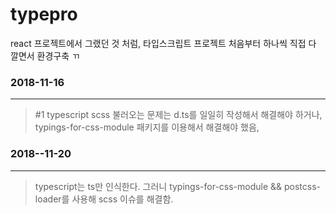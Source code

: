 # typepro
react 프로젝트에서 그랬던 것 처럼, 타입스크립트 프로젝트 처음부터 하나씩 직접 다 깔면서 환경구축 ㄲ

### 2018-11-16
___
> #1 typescript scss 불러오는 문제는 d.ts를 일일히 작성해서 해결해야 하거나, typings-for-css-module 패키지를 이용해서 해결해야 했음,

### 2018--11-20
___
> typescript는 ts만 인식한다. 그러니 typings-for-css-module && postcss-loader를 사용해 scss 이슈를 해결함.



